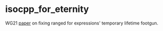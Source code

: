 # isocpp_for_eternity

WG21 [paper](https://htmlpreview.github.io/?https://github.com/atomgalaxy/isocpp_for_eternity/for_eternity.html) on fixing ranged for expressions' temporary lifetime footgun.
